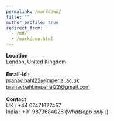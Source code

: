 ```yaml
---
permalink: /markdown/
title: ""
author_profile: true
redirect_from: 
  - /md/
  - /markdown.html
---
```


**Location** 
<br />
London, United Kingdom
<br />
<br />
**Email-Id :** 
<br />
pranav.bahl22@imperial.ac.uk
<br />
pranavbahl.imperial22@gmail.com
<br /> 
<br />
**Contact**
<br />
UK : +44 07471677457
<br />
India : +91 9873684026 (*Whatsapp only !*)
